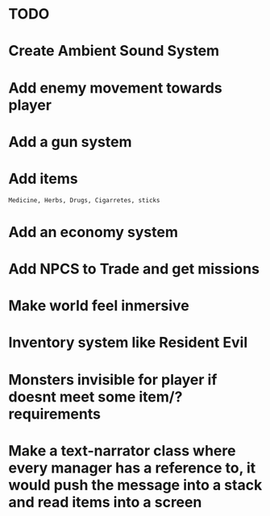 

# TODO

# Create Ambient Sound System
# Add enemy movement towards player
# Add a gun system
# Add items
    Medicine, Herbs, Drugs, Cigarretes, sticks
# Add an economy system
# Add NPCS to Trade and get missions
# Make world feel inmersive
# Inventory system like Resident Evil
# Monsters invisible for player if doesnt meet some item/? requirements
# Make a text-narrator class where every manager has a reference to, it would push the message into a stack and read items into a screen